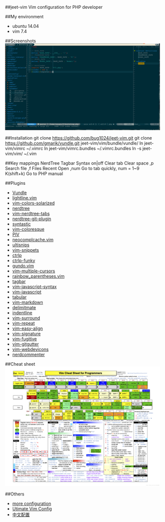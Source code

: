 ##jeet-vim
Vim configuration for PHP developer

##My environment
* ubuntu 14.04
* vim 7.4

##Screenshots
<img src="https://github.com/bug1024/jeet-vim/raw/master/vim2.png" alt="vim.png" title="vim.png">

##Installation
    git clone https://github.com/bug1024/jeet-vim.git
    git clone https://github.com/gmarik/vundle.git jeet-vim/vim/bundle/vundle/
    ln jeet-vim/vimrc ~/.vimrc
    ln jeet-vim/vimrc.bundles ~/.vimrc.bundles
    ln -s jeet-vim/vim/ ~/.vim
    
##Key mappings
    <F2> NerdTree
    <F3> Tagbar
    <F6> Syntax on|off
    <F7> Clear tab
    <F8> Clear space
    ,p Search file
    ,f Files Recent Open
    ,num Go to tab quickly, num = 1~9
    K(shift+k) Go to PHP manual

##Plugins
* [Vundle](https://github.com/gmarik/Vundle.vim)
* [lightline.vim](https://github.com/itchyny/lightline.vim)
* [vim-colors-solarized](https://github.com/altercation/vim-colors-solarized)
* [nerdtree](https://github.com/scrooloose/nerdtree)
* [vim-nerdtree-tabs](https://github.com/jistr/vim-nerdtree-tabs)
* [nerdtree-git-plugin](https://github.com/Xuyuanp/nerdtree-git-plugin)
* [syntastic](https://github.com/scrooloose/syntastic)
* [vim-coloresque](https://github.com/gorodinskiy/vim-coloresque)
* [PIV](https://github.com/spf13/PIV)
* [neocomplcache.vim](https://github.com/Shougo/neocomplcache.vim)
* [ultisnips](https://github.com/SirVer/ultisnips)
* [vim-snippets](https://github.com/honza/vim-snippets)
* [ctrlp](https://github.com/ctrlpvim/ctrlp.vim)
* [ctrlp-funky](https://github.com/tacahiroy/ctrlp-funky)
* [gundo.vim](https://github.com/sjl/gundo.vim)
* [vim-multiple-cursors](https://github.com/kristijanhusak/vim-multiple-cursors)
* [rainbow_parentheses.vim](https://github.com/kien/rainbow_parentheses.vim)
* [tagbar](https://github.com/majutsushi/tagbar)
* [vim-javascript-syntax](https://github.com/jelera/vim-javascript-syntax)
* [vim-javascript](https://github.com/pangloss/vim-javascript)
* [tabular](https://github.com/godlygeek/tabular)
* [vim-markdown](https://github.com/plasticboy/vim-markdown)
* [delimitmate](https://github.com/Raimondi/delimitMate)
* [indentline](https://github.com/Yggdroot/indentLine)
* [vim-surround](https://github.com/tpope/vim-surround)
* [vim-repeat](https://github.com/tpope/vim-repeat)
* [vim-easy-align](https://github.com/junegunn/vim-easy-align)
* [vim-signature](https://github.com/kshenoy/vim-signature)
* [vim-fugitive](https://github.com/tpope/vim-fugitive)
* [vim-gitgutter](https://github.com/airblade/vim-gitgutter)
* [vim-webdevicons](https://github.com/ryanoasis/vim-webdevicons)
* [nerdcommenter](https://github.com/scrooloose/nerdcommenter)

##Cheat sheet
<img src="https://github.com/bug1024/jeet-vim/raw/master/vim-cmd.png" alt="vim-cmd.png" title="vim-cmd.png">

##Others
* [more configuration](https://github.com/gmarik/Vundle.vim/wiki/Examples)
* [Utimate Vim Config](https://github.com/bug1024/spf13-vim)
* [中文配置](https://github.com/yangyangwithgnu/use_vim_as_ide)
